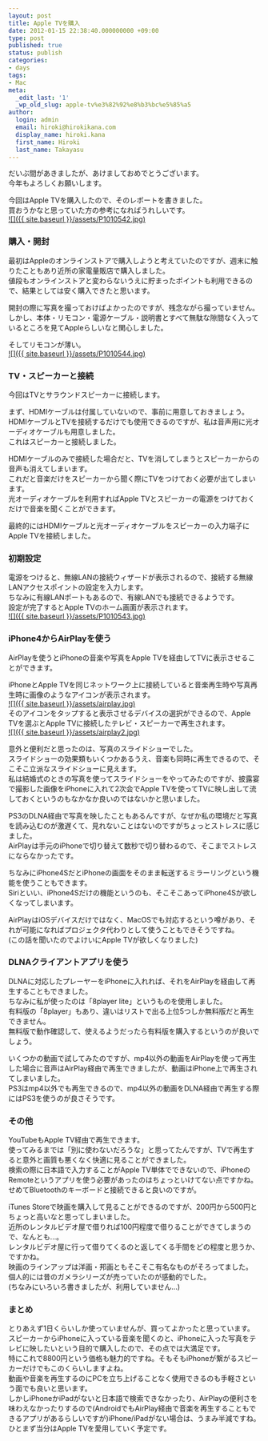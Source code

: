 ```yaml
---
layout: post
title: Apple TVを購入
date: 2012-01-15 22:38:40.000000000 +09:00
type: post
published: true
status: publish
categories:
- days
tags:
- Mac
meta:
  _edit_last: '1'
  _wp_old_slug: apple-tv%e3%82%92%e8%b3%bc%e5%85%a5
author:
  login: admin
  email: hiroki@hirokikana.com
  display_name: hiroki.kana
  first_name: Hiroki
  last_name: Takayasu
---
```

だいぶ間があきましたが、あけましておめでとうございます。  
今年もよろしくお願いします。

今回はApple TVを購入したので、そのレポートを書きました。  
買おうかなと思っていた方の参考になればうれしいです。  
[![]({{ site.baseurl }}/assets/P1010542.jpg)](http://blog.hirokikana.com/days/buy_apple_tv/attachment/p1010542/)

### 購入・開封

最初はAppleのオンラインストアで購入しようと考えていたのですが、週末に触りたこともあり近所の家電量販店で購入しました。  
値段もオンラインストアと変わらないうえに貯まったポイントも利用できるので、結果としては安く購入できたと思います。

開封の際に写真を撮っておけばよかったのですが、残念ながら撮っていません。  
しかし、本体・リモコン・電源ケーブル・説明書とすべて無駄な隙間なく入っているところを見てAppleらしいなと関心しました。

そしてリモコンが薄い。  
[![]({{ site.baseurl }}/assets/P1010544.jpg)](http://blog.hirokikana.com/days/buy_apple_tv/attachment/p1010544/)

### TV・スピーカーと接続

今回はTVとサラウンドスピーカーに接続します。

まず、HDMIケーブルは付属していないので、事前に用意しておきましょう。  
HDMIケーブルとTVを接続するだけでも使用できるのですが、私は音声用に光オーディオケーブルも用意しました。  
これはスピーカーと接続しました。

HDMIケーブルのみで接続した場合だと、TVを消してしまうとスピーカーからの音声も消えてしまいます。  
これだと音楽だけをスピーカーから聞く際にTVをつけておく必要が出てしまいます。  
光オーディオケーブルを利用すればApple TVとスピーカーの電源をつけておくだけで音楽を聞くことができます。

最終的にはHDMIケーブルと光オーディオケーブルをスピーカーの入力端子にApple TVを接続しました。

### 初期設定

電源をつけると、無線LANの接続ウィザードが表示されるので、接続する無線LANアクセスポイントの設定を入力します。  
ちなみに有線LANポートもあるので、有線LANでも接続できるようです。  
設定が完了するとApple TVのホーム画面が表示されます。  
[![]({{ site.baseurl }}/assets/P1010543.jpg)](http://blog.hirokikana.com/days/buy_apple_tv/attachment/p1010543/)

### iPhone4からAirPlayを使う

AirPlayを使うとiPhoneの音楽や写真をApple TVを経由してTVに表示させることができます。

iPhoneとApple TVを同じネットワーク上に接続していると音楽再生時や写真再生時に画像のようなアイコンが表示されます。  
[![]({{ site.baseurl }}/assets/airplay.jpg)](http://blog.hirokikana.com/days/buy_apple_tv/attachment/airplay/)  
そのアイコンをタップすると表示させるデバイスの選択ができるので、Apple TVを選ぶとApple TVに接続したテレビ・スピーカーで再生されます。  
[![]({{ site.baseurl }}/assets/airplay2.jpg)](http://blog.hirokikana.com/days/buy_apple_tv/attachment/airplay2/)

意外と便利だと思ったのは、写真のスライドショーでした。  
スライドショーの効果類もいくつかあるうえ、音楽も同時に再生できるので、そこそこ立派なスライドショーに見えます。  
私は結婚式のときの写真を使ってスライドショーをやってみたのですが、披露宴で撮影した画像をiPhoneに入れて2次会でApple TVを使ってTVに映し出して流しておくというのもなかなか良いのではないかと思いました。

PS3のDLNA経由で写真を映したこともあるんですが、なぜか私の環境だと写真を読み込むのが激遅くて、見れないことはないのですがちょっとストレスに感じました。  
AirPlayは手元のiPhoneで切り替えて数秒で切り替わるので、そこまでストレスにならなかったです。

ちなみにiPhone4SだとiPhoneの画面をそのまま転送するミラーリングという機能を使うこともできます。  
Siriといい、iPhone4Sだけの機能というのも、そこそこあってiPhone4Sが欲しくなってしまいます。

AirPlayはiOSデバイスだけではなく、MacOSでも対応するという噂があり、それが可能になればプロジェクタ代わりとして使うこともできそうですね。  
(この話を聞いたのでよけいにApple TVが欲しくなりました)

### DLNAクライアントアプリを使う

DLNAに対応したプレーヤーをiPhoneに入れれば、それをAirPlayを経由して再生することもできました。  
ちなみに私が使ったのは「8player lite」というものを使用しました。  
有料版の「8player」もあり、違いはリストで出る上位5つしか無料版だと再生できません。  
無料版で動作確認して、使えるようだったら有料版を購入するというのが良いでしょう。

いくつかの動画で試してみたのですが、mp4以外の動画をAirPlayを使って再生した場合に音声はAirPlay経由で再生できましたが、動画はiPhone上で再生されてしまいました。  
PS3はmp4以外でも再生できるので、mp4以外の動画をDLNA経由で再生する際にはPS3を使うのが良さそうです。

### その他

YouTubeもApple TV経由で再生できます。  
使ってみるまでは「別に使わないだろうな」と思ってたんですが、TVで再生すると意外と画質も悪くなく快適に見ることができました。  
検索の際に日本語で入力することがApple TV単体でできないので、iPhoneのRemoteというアプリを使う必要があったのはちょっといけてない点ですかね。  
せめてBluetoothのキーボードと接続できると良いのですが。

iTunes Storeで映画を購入して見ることができるのですが、200円から500円とちょっと高いなと思ってしまいました。  
近所のレンタルビデオ屋で借りれば100円程度で借りることができてしまうので、なんとも…。  
レンタルビデオ屋に行って借りてくるのと返してくる手間をどの程度と思うか、ですかね。  
映画のラインアップは洋画・邦画ともそこそこ有名なものがそろってました。  
個人的には昔のガメラシリーズが売っていたのが感動的でした。  
(ちなみにいろいろ書きましたが、利用していません…)

### まとめ

とりあえず1日くらいしか使っていませんが、買ってよかったと思っています。  
スピーカーからiPhoneに入っている音楽を聞くのと、iPhoneに入った写真をテレビに映したいという目的で購入したので、その点では大満足です。  
特にこれで8800円という価格も魅力的ですね。そもそもiPhoneが繋がるスピーカーだけでもこのくらいしますよね。  
動画や音楽を再生するのにPCを立ち上げることなく使用できるのも手軽さという面でも良いと思います。  
しかしiPhoneかiPadがないと日本語で検索できなかったり、AirPlayの便利さを味わえなかったりするので(AndroidでもAirPlay経由で音楽を再生することもできるアプリがあるらしいですが)iPhone/iPadがない場合は、うまみ半減ですね。  
ひとまず当分はApple TVを愛用していく予定です。

